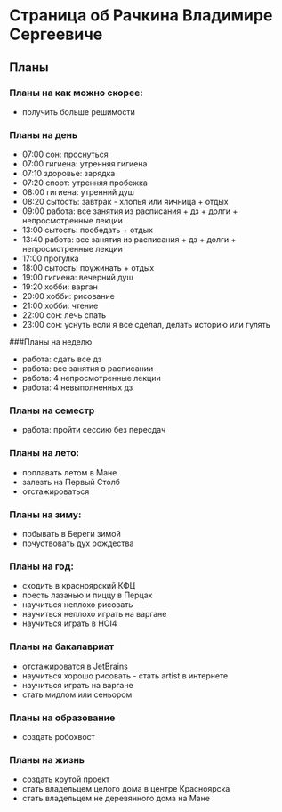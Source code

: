# Страница об Рачкина Владимире Сергеевиче

## Планы

### Планы на как можно скорее:
- получить больше решимости

### Планы на день
- 07:00 сон: проснуться
- 07:00 гигиена: утренняя гигиена
- 07:10 здоровье: зарядка
- 07:20 спорт: утренняя пробежка
- 08:00 гигиена: утренний душ
- 08:20 сытость: завтрак - хлопья или яичница + отдых
- 09:00 работа: все занятия из расписания  + дз + долги + непросмотренные лекции
- 13:00 сытость: пообедать + отдых
- 13:40 работа: все занятия из расписания  + дз + долги + непросмотренные лекции
- 17:00 прогулка
- 18:00 сытость: поужинать + отдых
- 19:00 гигиена: вечерний душ
- 19:20 хобби: варган
- 20:00 хобби: рисование
- 21:00 хобби: чтение
- 22:00 сон: лечь спать
- 23:00 сон: уснуть
если я все сделал, делать историю или гулять

###Планы на неделю
- работа: сдать все дз
- работа: все занятия в расписании
- работа: 4 непросмотренные лекции
- работа: 4 невыполненных дз

### Планы на семестр
- работа: пройти сессию без пересдач

### Планы на лето:
- поплавать летом в Мане
- залезть на Первый Столб
- отстажироваться

### Планы на зиму:
- побывать в Береги зимой
- почуствовать дух рождества

### Планы на год:
- сходить в красноярский КФЦ
- поесть лазанью и пиццу в Перцах
- научиться неплохо рисовать
- научиться неплохо играть на варгане
- научиться играть в HOI4

### Планы на бакалавриат
- отстажироватся в JetBrains
- научиться хорошо рисовать - стать artist в интернете
- научиться играть на варгане
- стать мидлом или сеньором

### Планы на образование
- создать робохвост

### Планы на жизнь
- создать крутой проект
- стать владельцем целого дома в центре Красноярска
- стать владельцем не деревянного дома на Мане

